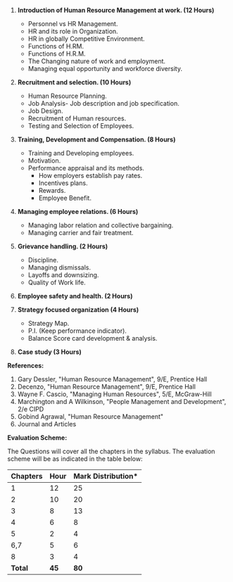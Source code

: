 1. **Introduction of Human Resource Management at work. (12 Hours)**
    * Personnel vs HR Management.
    * HR and its role in Organization.
    * HR in globally Competitive Environment.
    * Functions of H.RM.
    * Functions of H.R.M.
    * The Changing nature of work and employment.
    * Managing equal opportunity and workforce diversity.


2. **Recruitment and selection. (10 Hours)**
    * Human Resource Planning.
    * Job Analysis- Job description and job specification.
    * Job Design.
    * Recruitment of Human resources.
    * Testing and Selection of Employees.


3. **Training, Development and Compensation. (8 Hours)**
    * Training and Developing employees.
    * Motivation.
    * Performance appraisal and its methods.
        * How employers establish pay rates.
        * Incentives plans.
        * Rewards.
        * Employee Benefit.


4. **Managing employee relations. (6 Hours)**
    * Managing labor relation and collective bargaining.
    * Managing carrier and fair treatment.


5. **Grievance handling. (2 Hours)**
    * Discipline.
    * Managing dismissals.
    * Layoffs and downsizing.
    * Quality of Work life.


6. **Employee safety and health. (2 Hours)**


7. **Strategy focused organization (4 Hours)**
    * Strategy Map.
    * P.I. (Keep performance indicator).
    * Balance Score card development & analysis.


8. **Case study (3 Hours)**

**References:**

1. Gary Dessler, "Human Resource Management", 9/E, Prentice Hall
2. Decenzo, "Human Resource Management", 9/E, Prentice Hall
3. Wayne F. Cascio, "Managing Human Resources", 5/E, McGraw-Hill
4. Marchington and A Wilkinson, "People Management and Development", 2/e CIPD
5. Gobind Agrawal, "Human Resource Management"
6. Journal and Articles

**Evaluation Scheme:**

The Questions will cover all the chapters in the syllabus. The evaluation scheme will be as indicated in the table below:

| Chapters  | Hour   | Mark Distribution* |
| --------- | ------ | ------------------ |
| 1         | 12     | 25                 |
| 2         | 10     | 20                 |
| 3         | 8      | 13                 |
| 4         | 6      | 8                  |
| 5         | 2      | 4                  |
| 6,7       | 5      | 6                  |
| 8         | 3      | 4                  |
| **Total** | **45** | **80**             |

